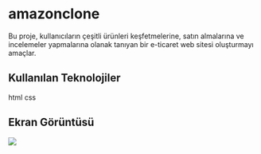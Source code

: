 <h1> amazonclone </h1>

Bu proje, kullanıcıların çeşitli ürünleri keşfetmelerine, satın almalarına ve incelemeler yapmalarına olanak tanıyan bir e-ticaret web sitesi oluşturmayı amaçlar.

<h2> Kullanılan Teknolojiler </h2>

html css

<h2> Ekran Görüntüsü </h2>

![](screen.gif)


